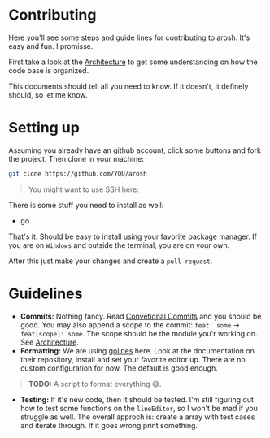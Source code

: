 # Contributing

Here you'll see some steps and guide lines for contributing to arosh. It's easy and fun. I promisse.

First take a look at the [Architecture](./ARCHITECTURE.md) to get some understanding on how the code base is organized.

This documents should tell all you need to know. If it doesn't, it definely should, so let me know.

# Setting up

Assuming you already have an github account, click some buttons and fork the project. Then clone in your machine:

```bash
git clone https://github.com/YOU/arosh
```

> You might want to use SSH here.

There is some stuff you need to install as well:

- go

That's it. Should be easy to install using your favorite package manager. If you are on `Windows` and outside
the terminal, you are on your own.

After this just make your changes and create a `pull request`.

# Guidelines

- **Commits:** Nothing fancy. Read [Convetional Commits](https://www.conventionalcommits.org/en/v1.0.0/) and you should be good. You may also
  append a scope to the commit: `feat: some` -> `feat(scope): some`. The scope should be the module you'r working on. See [Architecture](./ARCHITECTURE.md).
- **Formatting:** We are using [golines](https://github.com/segmentio/golines) here. Look at the documentation on their repository, install and set your
  favorite editor up. There are no custom configuration for now. The default is good enough.

> **TODO:** A script to format everything 😅.

- **Testing:** If it's new code, then it should be tested. I'm still figuring out how to test some functions on the `lineEditor`, so I won't be mad if you
  struggle as well. The overall approch is: create a array with test cases and iterate through. If it goes wrong print something.
